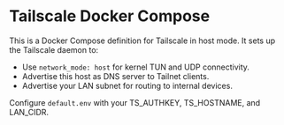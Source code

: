 # Tailscale Docker Compose

This is a Docker Compose definition for Tailscale in host mode. It sets up the Tailscale daemon to:
- Use `network_mode: host` for kernel TUN and UDP connectivity.
- Advertise this host as DNS server to Tailnet clients.
- Advertise your LAN subnet for routing to internal devices.

Configure `default.env` with your TS_AUTHKEY, TS_HOSTNAME, and LAN_CIDR.
